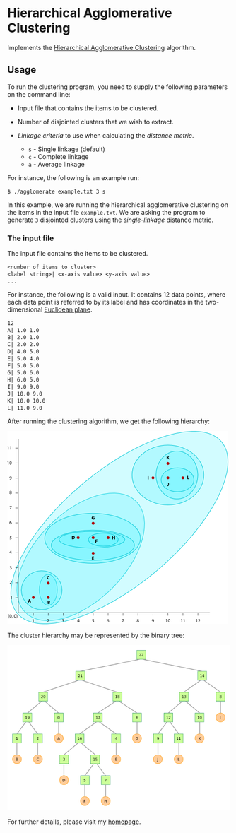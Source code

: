 # Hierarchical Agglomerative Clustering

Implements the
[Hierarchical Agglomerative Clustering](http://en.wikipedia.org/wiki/Hierarchical_clustering)
algorithm.

## Usage

To run the clustering program, you need to supply the following
parameters on the command line:

* Input file that contains the items to be clustered.
* Number of disjointed clusters that we wish to extract.
* _Linkage criteria_ to use when calculating the _distance metric_.

    * `s` - Single linkage (default)
    * `c` - Complete linkage
    * `a` - Average linkage

For instance, the following is an example run:

    $ ./agglomerate example.txt 3 s

In this example, we are running the hierarchical agglomerative
clustering on the items in the input file `example.txt`. We are asking
the program to generate `3` disjointed clusters using the
_single-linkage_ distance metric.

### The input file

The input file contains the items to be clustered.

    <number of items to cluster>
    <label string>| <x-axis value> <y-axis value>
    ...

For instance, the following is a valid input. It contains 12 data
points, where each data point is referred to by its label and has
coordinates in the two-dimensional [Euclidean
plane](http://en.wikipedia.org/wiki/Euclidean_plane).

    12
    A| 1.0 1.0
    B| 2.0 1.0
    C| 2.0 2.0
    D| 4.0 5.0
    E| 5.0 4.0
    F| 5.0 5.0
    G| 5.0 6.0
    H| 6.0 5.0
    I| 9.0 9.0
    J| 10.0 9.0
    K| 10.0 10.0
    L| 11.0 9.0

After running the clustering algorithm, we get the following hierarchy:

![Example hierarchical agglomerative clustering](hac.png)

The cluster hierarchy may be represented by the binary tree:

![Example clustering as a binary tree](hac_tree.png)

For further details, please visit my
[homepage](http://yaikhom.com/2014/08/21/hierarchical-agglomerative-clustering.html).
